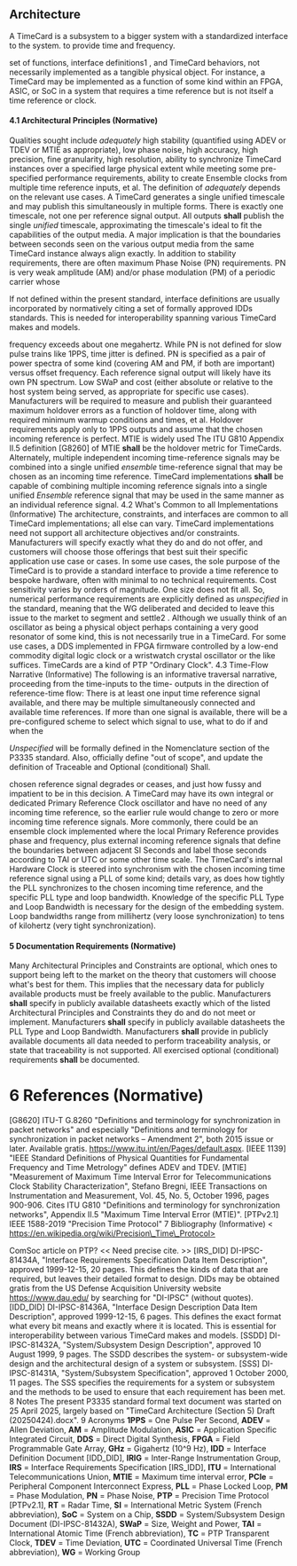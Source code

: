 ## Architecture

A TimeCard is a subsystem to a bigger system with a standardized interface to the system.  to provide time and frequency. 

set of functions, interface definitions1 , and TimeCard behaviors, not necessarily
implemented as a tangible physical object. For instance, a TimeCard may be implemented as a
function of some kind within an FPGA, ASIC, or SoC in a system that requires a time reference
but is not itself a time reference or clock.

#### 4.1 Architectural Principles (Normative)

Qualities sought include *adequately* high stability (quantified using ADEV or TDEV or MTIE as
appropriate), low phase noise, high accuracy, high precision, fine granularity, high resolution,
ability to synchronize TimeCard instances over a specified large physical extent while meeting
some pre-specified performance requirements, ability to create Ensemble clocks from multiple
time reference inputs, et al. The definition of *adequately* depends on the relevant use cases.
A TimeCard generates a single unified timescale and may publish this simultaneously in multiple
forms. There is exactly one timescale, not one per reference signal output.
All outputs **shall** publish the single *unified* timescale, approximating the timescale's ideal to fit
the capabilities of the output media. A major implication is that the boundaries between seconds
seen on the various output media from the same TimeCard instance always align exactly.
In addition to stability requirements, there are often maximum Phase Noise (PN) requirements.
PN is very weak amplitude (AM) and/or phase modulation (PM) of a periodic carrier whose

 If not defined within the present standard, interface definitions are usually incorporated by normatively citing a set of formally approved IDDs standards. This is needed for interoperability spanning various TimeCard makes and models.

frequency exceeds about one megahertz. While PN is not defined for slow pulse trains like
1PPS, time jitter is defined. PN is specified as a pair of power spectra of some kind (covering
AM and PM, if both are important) versus offset frequency. Each reference signal output will
likely have its own PN spectrum.
Low SWaP and cost (either absolute or relative to the host system being served, as appropriate
for specific use cases).
Manufacturers will be required to measure and publish their guaranteed maximum holdover
errors as a function of holdover time, along with required minimum warmup conditions and
times, et al. Holdover requirements apply only to 1PPS outputs and assume that the chosen
incoming reference is perfect. MTIE is widely used
The ITU G810 Appendix II.5 definition [G8260] of MTIE **shall** be the holdover metric for
TimeCards.
Alternately, multiple independent incoming time-reference signals may be combined into a
single unified *ensemble* time-reference signal that may be chosen as an incoming time reference.
TimeCard implementations **shall** be capable of combining multiple incoming reference signals
into a single unified *Ensemble* reference signal that may be used in the same manner as an
individual reference signal.
4.2 What's Common to all Implementations (Informative)
The architecture, constraints, and interfaces are common to all TimeCard implementations; all
else can vary. TimeCard implementations need not support all architecture objectives and/or
constraints. Manufacturers will specify exactly what they do and do not offer, and customers
will choose those offerings that best suit their specific application use case or cases.
In some use cases, the sole purpose of the TimeCard is to provide a standard interface to provide
a time reference to bespoke hardware, often with minimal to no technical requirements.
Cost sensitivity varies by orders of magnitude. One size does not fit all. So, numerical
performance requirements are explicitly defined as *unspecified* in the standard, meaning that the
WG deliberated and decided to leave this issue to the market to segment and settle2 .
Although we usually think of an oscillator as being a physical object perhaps containing a very
good resonator of some kind, this is not necessarily true in a TimeCard. For some use cases, a
DDS implemented in FPGA firmware controlled by a low-end commodity digital logic clock or
a wristwatch crystal oscillator or the like suffices.
TimeCards are a kind of PTP "Ordinary Clock".
4.3 Time-Flow Narrative (Informative)
The following is an informative traversal narrative, proceeding from the time-inputs to the time-
outputs in the direction of reference-time flow:
There is at least one input time reference signal available, and there may be multiple
simultaneously connected and available time references. If more than one signal is available,
there will be a pre-configured scheme to select which signal to use, what to do if and when the

*Unspecified* will be formally defined in the Nomenclature section of the P3335 standard. Also, officially define "out of scope", and update the definition of Traceable and Optional (conditional) Shall.

chosen reference signal degrades or ceases, and just how fussy and impatient to be in this
decision.
A TimeCard may have its own integral or dedicated Primary Reference Clock oscillator and
have no need of any incoming time reference, so the earlier rule would change to zero or more
incoming time reference signals. More commonly, there could be an ensemble clock
implemented where the local Primary Reference provides phase and frequency, plus external
incoming reference signals that define the boundaries between adjacent SI Seconds and label
those seconds according to TAI or UTC or some other time scale.
The TimeCard's internal Hardware Clock is steered into synchronism with the chosen incoming
time reference signal using a PLL of some kind; details vary, as does how tightly the PLL
synchronizes to the chosen incoming time reference, and the specific PLL type and loop
bandwidth. Knowledge of the specific PLL Type and Loop Bandwidth is necessary for the
design of the embedding system. Loop bandwidths range from millihertz (very loose
synchronization) to tens of kilohertz (very tight synchronization).

#### 5 Documentation Requirements (Normative)

Many Architectural Principles and Constraints are optional, which ones to support being left to
the market on the theory that customers will choose what's best for them. This implies that the
necessary data for publicly available products must be freely available to the public.
Manufacturers **shall** specify in publicly available datasheets exactly which of the listed
Architectural Principles and Constraints they do and do not meet or implement.
Manufacturers **shall** specify in publicly available datasheets the PLL Type and Loop Bandwidth.
Manufacturers **shall** provide in publicly available documents all data needed to perform
traceability analysis, or state that traceability is not supported.
All exercised optional (conditional) requirements **shall** be documented.

# 6 References (Normative)

[G8620] ITU-T G.8260 "Definitions and terminology for synchronization in packet networks"
and especially "Definitions and terminology for synchronization in packet networks –
Amendment 2", both 2015 issue or later. Available gratis.
<https://www.itu.int/en/Pages/default.aspx>.
[IEEE 1139] "IEEE Standard Definitions of Physical Quantities for Fundamental Frequency and
Time Metrology" defines ADEV and TDEV.
[MTIE] "Measurement of Maximum Time Interval Error for Telecommunications Clock
Stability Characterization", Stefano Bregni, IEEE Transactions on Instrumentation and
Measurement, Vol. 45, No. 5, October 1996, pages 900-906. Cites ITU G810 "Definitions and
terminology for synchronization networks", Appendix II.5 "Maximum Time Interval Error
(MTIE)".
[PTPv2.1] IEEE 1588-2019 "Precision Time Protocol"
7 Bibliography (Informative)
< https://en.wikipedia.org/wiki/Precision\_Time\_Protocol>

ComSoc article on PTP? << Need precise cite. >>
[IRS\_DID] DI-IPSC-81434A, "Interface Requirements Specification Data Item Description",
approved 1999-12-15, 20 pages. This defines the kinds of data that are required, but leaves their
detailed format to design. DIDs may be obtained gratis from the US Defense Acquisition
University website <https://www.dau.edu/> by searching for "DI-IPSC" (without quotes).
[IDD\_DID] DI-IPSC-81436A, "Interface Design Description Data Item Description",
approved 1999-12-15, 6 pages. This defines the exact format what every bit means and
exactly where it is located. This is essential for interoperability between various TimeCard
makes and models.
[SSDD] DI-IPSC-81432A, "System/Subsystem Design Description", approved 10 August 1999,
9 pages. The SSDD describes the system- or subsystem-wide design and the architectural design
of a system or subsystem.
[SSS] DI-IPSC-81431A, "System/Subsystem Specification", approved 1 October 2000,
11 pages. The SSS specifies the requirements for a system or subsystem and the methods to be
used to ensure that each requirement has been met.
8 Notes
The present P3335 standard formal text document was started on 25 April 2025, largely based on
"TimeCard Architecture (Section 5) Draft (20250424).docx".
9 Acronyms
**1PPS** = One Pulse Per Second, **ADEV** = Allen Deviation, **AM** = Amplitude Modulation, **ASIC**
= Application Specific Integrated Circuit, **DDS** = Direct Digital Synthesis, **FPGA** = Field
Programmable Gate Array, **GHz** = Gigahertz (10^9 Hz), **IDD** = Interface Definition Document
[IDD\_DID], **IRIG** = Inter-Range Instrumentation Group, **IRS** = Interface Requirements
Specification [IRS\_IDD], **ITU** = International Telecommunications Union, **MTIE** = Maximum
time interval error, **PCIe** = Peripheral Component Interconnect Express, **PLL** = Phase Locked
Loop, **PM** = Phase Modulation, **PN** = Phase Noise, **PTP** = Precision Time Protocol [PTPv2.1],
**RT** = Radar Time, **SI** = International Metric System (French abbreviation), **SoC** = System on a
Chip, **SSDD** = System/Subsystem Design Document (DI-IPSC-81432A), **SWaP** = Size, Weight
and Power, **TAI** = International Atomic Time (French abbreviation), **TC** = PTP Transparent
Clock, **TDEV** = Time Deviation, **UTC** = Coordinated Universal Time (French abbreviation),
**WG** = Working Group
